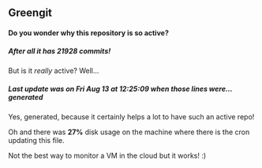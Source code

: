 ## Greengit

#### Do you wonder why this repository is so active?

##### After all it has 21928 commits!

But is it *really* active? Well...

##### Last update was on Fri Aug 13 at 12:25:09 when those lines were... generated

Yes, generated, because it certainly helps a lot to have such an active repo!

Oh and there was **27%** disk usage on the machine
where there is the cron updating this file.

Not the best way to monitor a VM in the cloud but it works! :)
